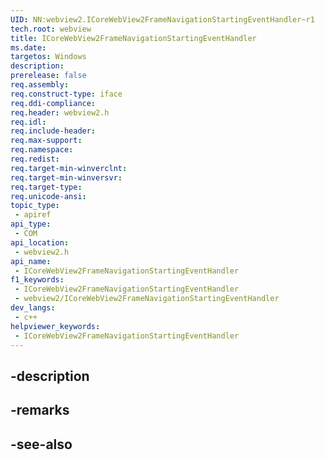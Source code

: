 ```yaml
---
UID: NN:webview2.ICoreWebView2FrameNavigationStartingEventHandler~r1
tech.root: webview
title: ICoreWebView2FrameNavigationStartingEventHandler
ms.date: 
targetos: Windows
description: 
prerelease: false
req.assembly: 
req.construct-type: iface
req.ddi-compliance: 
req.header: webview2.h
req.idl: 
req.include-header: 
req.max-support: 
req.namespace: 
req.redist: 
req.target-min-winverclnt: 
req.target-min-winversvr: 
req.target-type: 
req.unicode-ansi: 
topic_type:
 - apiref
api_type:
 - COM
api_location:
 - webview2.h
api_name:
 - ICoreWebView2FrameNavigationStartingEventHandler
f1_keywords:
 - ICoreWebView2FrameNavigationStartingEventHandler
 - webview2/ICoreWebView2FrameNavigationStartingEventHandler
dev_langs:
 - c++
helpviewer_keywords:
 - ICoreWebView2FrameNavigationStartingEventHandler
---
```


## -description

## -remarks

## -see-also

